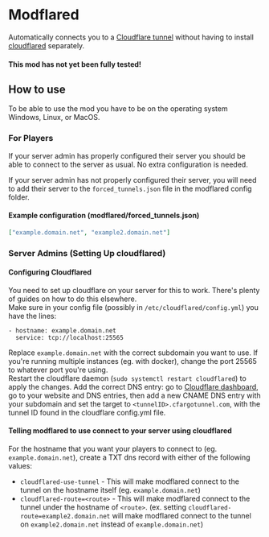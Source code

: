 # Modflared
Automatically connects you to a [Cloudflare tunnel](https://developers.cloudflare.com/cloudflare-one/connections/connect-apps/) without having to install [cloudflared](https://developers.cloudflare.com/cloudflare-one/connections/connect-apps/install-and-setup/installation/) separately.
#### This mod has not yet been fully tested!

## How to use
To be able to use the mod you have to be on the operating system Windows, Linux, or MacOS. 

### For Players
If your server admin has properly configured their server you should be able to connect to the server as usual. 
No extra configuration is needed.

If your server admin has not properly configured their server, you will need to add their server to the `forced_tunnels.json` file in the modflared config folder. 
#### Example configuration (modflared/forced_tunnels.json)
```JSON
["example.domain.net", "example2.domain.net"]
```

### Server Admins (Setting Up cloudflared)

#### Configuring Cloudflared
You need to set up cloudflare on your server for this to work. There's plenty of guides on how to do this elsewhere.  
Make sure in your config file (possibly in `/etc/cloudflared/config.yml`) you have the lines:  
```YML
- hostname: example.domain.net
  service: tcp://localhost:25565
```
Replace `example.domain.net` with the correct subdomain you want to use. If you're running multiple instances (eg. with docker), change the port 25565 to whatever port you're using.  
Restart the cloudflare daemon (`sudo systemctl restart cloudflared`) to apply the changes.
Add the correct DNS entry: go to [Cloudflare dashboard](https://dash.cloudflare.net), go to your website and DNS entries, then add a new CNAME DNS entry with your subdomain and set the target to `<tunnelID>.cfargotunnel.com`, with the tunnel ID found in the cloudflare config.yml file.

#### Telling modflared to use connect to your server using cloudflared
For the hostname that you want your players to connect to (eg. `example.domain.net`), create a TXT dns record with either of the following values:
- `cloudflared-use-tunnel` - This will make modflared connect to the tunnel on the hostname itself (eg. `example.domain.net`)
- `cloudflared-route=<route>` - This will make modflared connect to the tunnel under the hostname of `<route>`. 
(ex. setting `cloudflared-route=example2.domain.net` will make modflared connect to the tunnel on `example2.domain.net` instead of `example.domain.net`)
